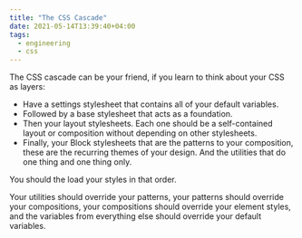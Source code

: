 ```yaml
---
title: "The CSS Cascade"
date: 2021-05-14T13:39:40+04:00
tags:
  - engineering
  - css
---
```


The CSS cascade can be your friend, if you learn to think about your CSS as layers:

- Have a settings stylesheet that contains all of your default variables.
- Followed by a base stylesheet that acts as a foundation.
- Then your layout stylesheets. Each one should be a self-contained layout or composition without depending on other stylesheets.
- Finally, your Block stylesheets that are the patterns to your composition, these are the recurring themes of your design. And the utilities that do one thing and one thing only.
  
You should the load your styles in that order. 

Your utilities should override your patterns, your patterns should override your compositions, your compositions should override your element styles, and the variables from everything else should override your default variables. 